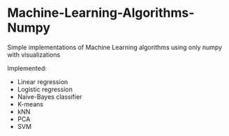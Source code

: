 # Machine-Learning-Algorithms-Numpy

Simple implementations of Machine Learning algorithms using only numpy with visualizations

Implemented:  
 * Linear regression
 * Logistic regression
 * Naive-Bayes classifier
 * K-means
 * kNN
 * PCA
 * SVM

